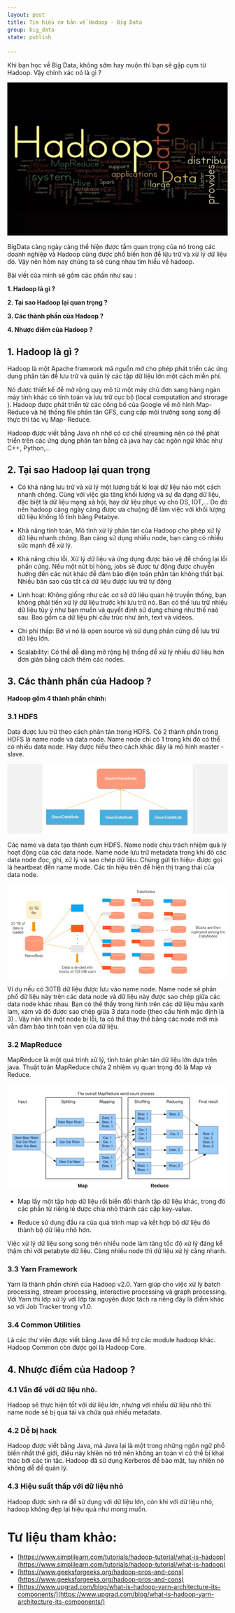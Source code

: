 ```yaml
---
layout: post 
title: Tìm hiểu cơ bản về Hadoop - Big Data
group: big_data
state: publish

---
```


Khi bạn học về Big Data, không sớm hay muộn thì bạn sẽ gặp cụm từ Hadoop. Vậy chính xác nó là gì ?


<p align="center">
  <img src="/images/hadoop/hadoop.jpg" />
</p>


BigData càng ngày càng thể hiện được tầm quan trọng của nó trong các doanh nghiệp và Hadoop
cũng được phổ biến hơn để lữu trữ và xử lý dữ liệu đó. Vậy nên hôm nay chúng ta sẽ cùng nhau tìm hiểu về hadoop.


Bài viết của mình sẽ gồm các phần như sau :


**1. Hadoop là gì ?**

**2. Tại sao Hadoop lại quan trọng ?**

**3. Các thành phần của Hadoop ?**

**4. Nhược điểm của Hadoop ?**


## 1. Hadoop là gì ?

Hadoop là một Apache framwork mã nguồn mở cho phép phát triển các 
ứng dụng phân tán để lưu trữ và quản lý các tập dữ liệu lớn một cách miễn phí.

Nó được thiết kế để mở rộng quy mô từ một máy chủ đơn sang hàng ngàn máy tính khác 
có tính toán và lưu trữ cục bộ (local computation and strorage ). Hadoop được 
phát triển từ các công bố của Google về mô hình Map-Reduce và hệ thống file phân tán 
GFS, cung cấp môi trường song song để thực thi tác vụ Map- Reduce.

Hadoop được viết bằng Java nh nhờ có cơ chế streaming nên có thể phát triển trên các ứng dụng phân tán bằng cả java 
hay các ngôn ngữ khác nhự C++, Python,...




## 2. Tại sao Hadoop lại quan trọng

- Có khả năng lưu trữ và xử lý một lượng bất kì loại dữ liệu nào một cách nhanh chóng.
Cùng với việc gia tăng khối lượng và sự đa dạng dữ liệu, đặc biệt là dữ liệu mạng xã hội,
hay dữ liệu phục vụ cho DS, IOT,... Do đó nên hadoop càng ngày càng được ưa chuộng để làm 
  việc với khối lượng dữ liệu khổng lồ tình bằng Petabye. 

- Khả năng tính toán, Mô tình xử lý phân tán của Hadoop cho phép xử lý dữ liệu nhanh chóng.
Bạn càng sử dụng nhiều node, bạn càng có nhiều sức mạnh để xử lý.
  
- Khả năng chịu lỗi. Xử lý dữ liệu và ứng dụng được bảo vệ để chống lại lỗi phần cứng.
Nếu một nút bị hỏng, jobs sẽ được tự động được chuyển hướng đến các nút khác để đảm bảo
  điện toán phân tán không thất bại. Nhiều bản sao của tất cả dữ liệu được lưu trữ tự 
  động
  
- Linh hoạt: Không giống như các cơ sở dữ liệu quan hệ truyền thống, bạn không phải tiền 
xử lý dữ liệu trước khi lưu trữ nó. Ban có thể lưu trữ nhiều dữ liệu tùy ý như bạn muốn và quyết 
  định sử dụng chúng như thế naò sau. Bao gồm cả dữ liệu phi cấu trúc như ảnh, text và videos.
  
- Chi phí thấp: Bở vì nó là open source và sử dụng phân cứng để lưu trữ dữ liệu lớn.
- Scalability: Có thể dễ dàng mở rộng hệ thống để xử lý nhiều dữ liệu hơn đơn giản bằng 
cách thêm các nodes. 
  
## 3. Các thành phần của Hadoop ?

   **Hadoop gồm 4 thành phần chính:**

### 3.1 HDFS
 Data được lưu trữ theo cách phân tán trong HDFS. Có 2 thành phần trong HDFS là name node 
và data node. Name node chỉ có 1 trong khi đó có thể có nhiều data node. Hay được hiểu theo
cách khác đây là mô hình master - slave.

<p align="center">
  <img src="/images/hadoop/master-slave.jpg" />
</p>

Các name và data tạo thành cụm HDFS. Name node chịu trách nhiệm quả lý hoạt động của 
các data node. Name node lưu trữ metadata trong khi đó các data node đọc, ghi, xử lý và
sao chép dữ liệu. Chúng gửi tín hiệu- được gọi là heartbeat đến name mode. Các tín hiệu trên 
để hiện thị trạng thái của data node.

<p align="center">
  <img src="/images/hadoop/master-slave_2.jpg" />
</p>

Ví dụ nếu có 30TB dữ liệu được lưu vào name node. Name node sẽ phân phố dữ liệu này trên các data node
và dữ liệu này được sao chép giữa các data node khác nhau. Bạn có thể thấy trong hình trên các dữ liệu
màu xanh lam, xám và đỏ được sao chép giữa 3 data node (theo cấu hình mặc định là 3) . Vậy nên khi một node bị lỗi, ta có thể thay thế 
bằng các node mới mà vẫn đảm bảo tính toàn vẹn của dữ liệu. 

### 3.2 MapReduce
   MapReduce là một quá trình xử lý, tính toán phân tán dữ liệu lớn dựa trên java. Thuật toán MapReduce chứa 2 nhiệm 
vụ quan trọng đó là Map và Reduce. 

<p align="center">
  <img src="/images/hadoop/mapreduce.jpg" />
</p>

   
- Map lấy một tập hợp dữ liệu rồi biến đổi thành tập dữ liệu khác, trong
đó các phần tử riêng lẻ được chia nhỏ thành các cặp key-value.
  
- Reduce sử dụng đầu ra của quá trình map và kết hợp bộ dữ liệu đó thành bộ dữ liệu nhỏ hơn.

Việc xử lý dữ liệu song song trên nhiều node làm tăng tốc độ xử lý đáng kể thậm chí với petabyte dữ liệu. 
Càng nhiều node thì dữ liệu xử lý càng nhanh.

### 3.3 Yarn Framework
   Yarn là thành phần chính của Hadoop v2.0. Yarn giúp cho việc xử lý batch processing, stream processing,
interactive processing và graph processing. Với Yarn thì lớp xử lý với lớp tài nguyên được tách ra riêng
đây là điểm khác so với Job Tracker trong v1.0. 

### 3.4 Common Utilities
   Là các thư viện được viết bằng Java để hỗ trợ các module hadoop khác. Hadoop Common còn được gọi là 
Hadoop Core.

## 4. Nhược điểm của Hadoop ?
### 4.1 Vấn đề với dữ liệu nhỏ. 
  Hadoop sẽ thực hiện tốt với dữ liệu lớn, nhưng với nhiều dữ liệu nhỏ thì name node sẽ bị quá tải và 
chứa quá nhiều metadata. 

### 4.2 Dễ bị hack 
 Hadoop được viết bằng Java, mà Java lại là một trong những ngôn ngữ phổ biến nhất thế giới, điều này 
khiên nó trở nên không an toàn vì có thể bị khai thác bởi các tin tặc. Hadoop đã sử dụng Kerberos để
bảo mật, tuy nhiên nó không dễ để quản lý.

### 4.3 Hiệu suất thấp với dữ liệu nhỏ
 Hadoop được sinh ra để sử dụng với dữ liệu lớn, còn khi với dữ liệu nhỏ, hadoop không đẹp lại hiệu 
quả như mong muốn.

# Tư liệu tham khảo:

- [https://www.simplilearn.com/tutorials/hadoop-tutorial/what-is-hadoop](https://www.simplilearn.com/tutorials/hadoop-tutorial/what-is-hadoop)
- [https://www.geeksforgeeks.org/hadoop-pros-and-cons](https://www.geeksforgeeks.org/hadoop-pros-and-cons)
- [https://www.upgrad.com/blog/what-is-hadoop-yarn-architecture-its-components/](https://www.upgrad.com/blog/what-is-hadoop-yarn-architecture-its-components/)